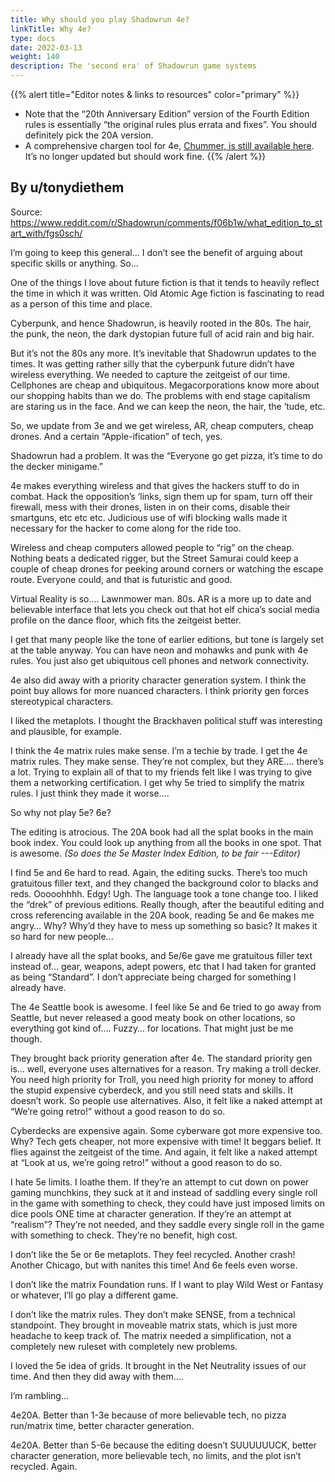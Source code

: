 ```yaml
---
title: Why should you play Shadowrun 4e?
linkTitle: Why 4e?
type: docs
date: 2022-03-13
weight: 140
description: The 'second era' of Shadowrun game systems
---
```



{{% alert title="Editor notes & links to resources" color="primary" %}}
* Note that the “20th Anniversary Edition” version of the Fourth Edition rules is essentially “the original rules plus errata and fixes”. You should definitely pick the 20A version.
*   A comprehensive chargen tool for 4e, [Chummer, is still available here](http://github.com/chummer5a/chummer). It’s no longer updated but should work fine.
{{% /alert %}}




## By u/tonydiethem

Source: https://www.reddit.com/r/Shadowrun/comments/f06b1w/what_edition_to_start_with/fgs0sch/


I’m going to keep this general… I don’t see the benefit of arguing about specific skills or anything. So...

One of the things I love about future fiction is that it tends to heavily reflect the time in which it was written. Old Atomic Age fiction is fascinating to read as a person of this time and place. 

Cyberpunk, and hence Shadowrun, is heavily rooted in the 80s. The hair, the punk, the neon, the dark dystopian future full of acid rain and big hair. 

But it’s not the 80s any more. It’s inevitable that Shadowrun updates to the times. It was getting rather silly that the cyberpunk future didn’t have wireless everything. We needed to capture the zeitgeist of our time. Cellphones are cheap and ubiquitous. Megacorporations know more about our shopping habits than we do. The problems with end stage capitalism are staring us in the face. And we can keep the neon, the hair, the ‘tude, etc. 

So, we update from 3e and we get wireless, AR, cheap computers, cheap drones. And a certain “Apple-ification” of tech, yes. 

Shadowrun had a problem. It was the “Everyone go get pizza, it’s time to do the decker minigame.” 

4e makes everything wireless and that gives the hackers stuff to do in combat. Hack the opposition’s ‘links, sign them up for spam, turn off their firewall, mess with their drones, listen in on their coms, disable their smartguns, etc etc etc. Judicious use of wifi blocking walls made it necessary for the hacker to come along for the ride too. 

Wireless and cheap computers allowed people to “rig” on the cheap. Nothing beats a dedicated rigger, but the Street Samurai could keep a couple of cheap drones for peeking around corners or watching the escape route. Everyone could, and that is futuristic and good. 

Virtual Reality is so…. Lawnmower man. 80s. AR is a more up to date and believable interface that lets you check out that hot elf chica’s social media profile on the dance floor, which fits the zeitgeist better. 

I get that many people like the tone of earlier editions, but tone is largely set at the table anyway. You can have neon and mohawks and punk with 4e rules. You just also get ubiquitous cell phones and network connectivity.

4e also did away with a priority character generation system. I think the point buy allows for more nuanced characters. I think priority gen forces stereotypical characters. 

I liked the metaplots. I thought the Brackhaven political stuff was interesting and plausible, for example.  

I think the 4e matrix rules make sense. I’m a techie by trade. I get the 4e matrix rules. They make sense. They’re not complex, but they ARE…. there’s a lot. Trying to explain all of that to my friends felt like I was trying to give them a networking certification. I get why 5e tried to simplify the matrix rules. I just think they made it worse…. 

So why not play 5e? 6e? 

The editing is atrocious. The 20A book had all the splat books in the main book index. You could look up anything from all the books in one spot. That is awesome. *(So does the 5e Master Index Edition, to be fair ---Editor)*

I find 5e and 6e hard to read. Again, the editing sucks. There’s too much gratuitous filler text, and they changed the background color to blacks and reds. Ooooohhhh. Edgy! Ugh. The language took a tone change too. I liked the “drek” of previous editions. Really though, after the beautiful editing and cross referencing available in the 20A book, reading 5e and 6e makes me angry…  Why? Why’d they have to mess up something so basic? It makes it so hard for new people... 

I already have all the splat books, and 5e/6e gave me gratuitous filler text instead of… gear, weapons, adept powers, etc that I had taken for granted as being “Standard”. I don’t appreciate being charged for something I already have.

The 4e Seattle book is awesome. I feel like 5e and 6e tried to go away from Seattle, but never released a good meaty book on other locations, so everything got kind of…. Fuzzy… for locations. That might just be me though. 

They brought back priority generation after 4e. The standard priority gen is… well, everyone uses alternatives for a reason. Try making a troll decker. You need high priority for Troll, you need high priority for money to afford the stupid expensive cyberdeck, and you still need stats and skills. It doesn’t work. So people use alternatives. Also, it felt like a naked attempt at “We’re going retro!” without a good reason to do so. 

Cyberdecks are expensive again. Some cyberware got more expensive too. Why? Tech gets cheaper, not more expensive with time! It beggars belief. It flies against the zeitgeist of the time. And again, it felt like a naked attempt at “Look at us, we’re going retro!” without a good reason to do so. 

I hate 5e limits. I loathe them. If they’re an attempt to cut down on power gaming munchkins, they suck at it and instead of saddling every single roll in the game with something to check, they could have just imposed limits on dice pools ONE time at character generation. If they’re an attempt at “realism”? They’re not needed, and they saddle every single roll in the game with something to check. They’re no benefit, high cost. 

I don’t like the 5e or 6e metaplots. They feel recycled. Another crash! Another Chicago, but with nanites this time! And 6e feels even worse. 

I don’t like the matrix Foundation runs. If I want to play Wild West or Fantasy or whatever, I’ll go play a different game. 

I don’t like the matrix rules. They don’t make SENSE, from a technical standpoint. They brought in moveable matrix stats, which is just more headache to keep track of. The matrix needed a simplification, not a completely new ruleset with completely new problems. 

I loved the 5e idea of grids. It brought in the Net Neutrality issues of our time. And then they did away with them…. 

I’m rambling…

4e20A. Better than 1-3e because of more believable tech, no pizza run/matrix time, better character generation. 

4e20A. Better than 5-6e because the editing doesn’t SUUUUUUCK, better character generation, more believable tech, no limits, and the plot isn’t recycled. Again. 
